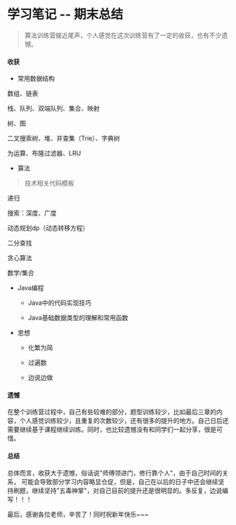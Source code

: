# 学习笔记 -- 期末总结

> 算法训练营接近尾声，个人感觉在这次训练营有了一定的收获，也有不少遗憾。

#### 收获

- 常用数据结构

数组、链表

栈、队列、双端队列、集合、映射

树、图

二叉搜索树、堆、并查集（Trie）、字典树

为运算、布隆过滤器、LRU

- 算法

> 技术相关代码模板

递归

搜索：深度、广度

动态规划dp（动态转移方程）

二分查找

贪心算法

数学/集合


- Java编程

    - Java中的代码实现技巧
    
    - Java基础数据类型的理解和常用函数

- 思想

    - 化繁为简
    
    - 过遍数
    
    - 边说边做


#### 遗憾

在整个训练营过程中，自己有些较难的部分，题型训练较少，比如最后三章的内容，个人感觉训练较少，且重复的次数较少，还有很多的提升的地方。自己日后还需要继续基于课程继续训练。同时，也比较遗憾没有和同学们一起分享，很是可惜。

#### 总结

总体而言，收获大于遗憾，俗话说"师傅领进门，修行靠个人"，由于自己时间的关系，
可能会导致部分学习内容略显仓促，但是，自己在以后的日子中还会继续坚持刷题，继续坚持"五毒神掌"，对自己目前的提升还是很明显的。多反复，边说编写！！！

最后，感谢各位老师，辛苦了！同时祝新年快乐~~~